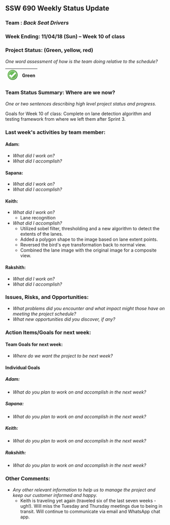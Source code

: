 ## SSW 690 Weekly Status Update 

### Team : _Back Seat Drivers_

### Week Ending: 11/04/18 (Sun) – Week 10 of class

### Project Status: (Green, yellow, red)

_One word assessment of how is the team doing relative to the schedule?_

| ![Green](https://github.com/Scarabyte/SSW690-Project/blob/master/docs/StatusUpdates/status_green.png?raw=true) | Green  |
| ----------- |:-----------:|

### Team Status Summary: Where are we now?

_One or two sentences describing high level project status and progress._

Goals for Week 10 of class:
Complete on lane detection algorithm and testing framework from where we left them after Sprint 3.

### Last week's activities by team member:

#### Adam:

* _What did I work on?_
* _What did I accomplish?_

#### Sapana:

* _What did I work on?_
* _What did I accomplish?_
  
#### Keith:

* _What did I work on?_
  * Lane recognition
* _What did I accomplish?_
  * Utilized sobel filter, thresholding and a new algorithm to detect the extents of the lanes.
  * Added a polygon shape to the image based on lane extent points.
  * Reversed the bird's eye transformation back to normal view.
  * Combined the lane image with the original image for a composite view.

#### Rakshith:

* _What did I work on?_
* _What did I accomplish?_

### Issues, Risks, and Opportunities:

* _What problems did you encounter and what impact might those have on meeting the project schedule?_
* _What new opportunities did you discover, if any?_

### Action Items/Goals for next week:

#### Team Goals for next week:

* _Where do we want the project to be next week?_

#### Individual Goals

##### Adam:

* _What do you plan to work on and accomplish in the next week?_

##### Sapana:

* _What do you plan to work on and accomplish in the next week?_

##### Keith:

* _What do you plan to work on and accomplish in the next week?_

##### Rakshith:

* _What do you plan to work on and accomplish in the next week?_

### Other Comments:

* _Any other relevant information to help us to manage the project and keep our customer informed and happy._
  * Keith is traveling yet again (traveled six of the last seven weeks - ugh!). Will miss the Tuesday and Thursday meetings due to being in transit. Will continue to communicate via email and WhatsApp chat app.

